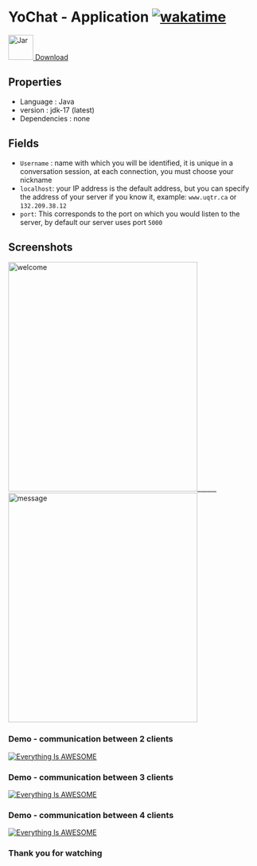 # YoChat - Application [![wakatime](https://wakatime.com/badge/github/ismaelcoulibaly/YoChat-Client.svg)](https://wakatime.com/badge/github/ismaelcoulibaly/YoChat-Client)
<a href="https://github.com/josue-lubaki/YoChat-Client/raw/main/out/artifacts/client_jar/client.jar"><img src="https://github.com/josue-lubaki/YoChat-Client/blob/main/screen/jar.png" width="50" height="50" alt="Jar"> Download</a>

## Properties
- Language : Java
- version : jdk-17 (latest)
- Dependencies : none

## Fields
- ```Username``` : name with which you will be identified, it is unique in a conversation session, at each connection, you must choose your nickname
- ```localhost```: your IP address is the default address, but you can specify the address of your server if you know it, example: ```www.uqtr.ca``` or ```132.209.38.12```
- ```port```: This corresponds to the port on which you would listen to the server, by default our server uses port ```5000```

## Screenshots
<img src="https://github.com/josue-lubaki/YoChat-Client/blob/main/screen/welcome.png" width="380" height="460" alt="welcome"/>______
<img src="https://github.com/josue-lubaki/YoChat-Client/blob/main/screen/message.png" width="380" height="460" alt="message"/>

### Demo - communication between 2 clients
[![Everything Is AWESOME](https://videoapi-muybridge.vimeocdn.com/animated-thumbnails/image/564097e7-e50e-468e-8c3a-1fa4bbbf65b3.gif?ClientID=vimeo-core-prod&Date=1637989855&Signature=851579ba336f45828fc62fb6afeec1e151a9191a)](https://www.youtube.com/watch?v=5ET7nb-xI30 "two-way communication")

### Demo - communication between 3 clients
[![Everything Is AWESOME](https://videoapi-muybridge.vimeocdn.com/animated-thumbnails/image/d680ecce-87dc-4eba-938d-f514ea6c55c9.gif?ClientID=vimeo-core-prod&Date=1637990210&Signature=d2d6ad5b4032f4e0e3135a613715b85f99f91e16)](https://www.youtube.com/watch?v=4ep7IsEVqes "communication between 3 clients")

### Demo - communication between 4 clients

[![Everything Is AWESOME](https://videoapi-muybridge.vimeocdn.com/animated-thumbnails/image/5da45a09-c968-4111-8154-6bd9cbbdcc40.gif?ClientID=vimeo-core-prod&Date=1637990373&Signature=74bb32d7bfcf382cd345eb38a81524c78b008ed5)](https://www.youtube.com/watch?v=cVZ_NVmAIsU "communication between 4 clients")

### Thank you for watching 
